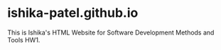 # ishika-patel.github.io
This is Ishika's HTML Website for Software Development Methods and Tools HW1.
